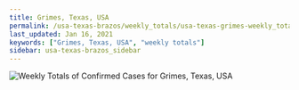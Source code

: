```yaml
---
title: Grimes, Texas, USA
permalink: /usa-texas-brazos/weekly_totals/usa-texas-grimes-weekly_totals.html
last_updated: Jan 16, 2021
keywords: ["Grimes, Texas, USA", "weekly totals"]
sidebar: usa-texas-brazos_sidebar
---
```


![Weekly Totals of Confirmed Cases for Grimes, Texas, USA](/covid_tracker/images/graphs/usa-texas-grimes-weekly_totals_graph.png)
